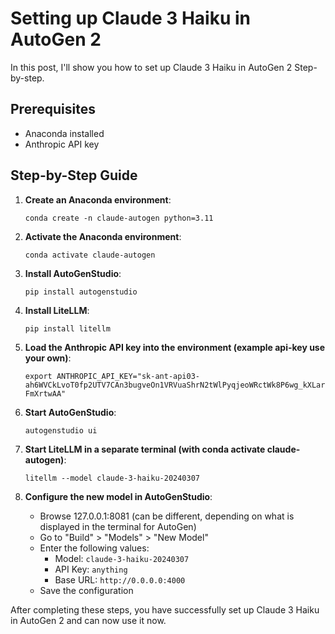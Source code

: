 # Setting up Claude 3 Haiku in AutoGen 2

In this post, I'll show you how to set up Claude 3 Haiku in AutoGen 2 Step-by-step.

## Prerequisites

- Anaconda installed
- Anthropic API key

## Step-by-Step Guide

1. **Create an Anaconda environment**:
   ```
   conda create -n claude-autogen python=3.11
   ```

2. **Activate the Anaconda environment**:
   ```
   conda activate claude-autogen
   ```

3. **Install AutoGenStudio**:
   ```
   pip install autogenstudio
   ```

4. **Install LiteLLM**:
   ```
   pip install litellm
   ```

5. **Load the Anthropic API key into the environment (example api-key use your own)**:
   ```
   export ANTHROPIC_API_KEY="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"
   ```

6. **Start AutoGenStudio**:
   ```
   autogenstudio ui
   ```

7. **Start LiteLLM in a separate terminal (with conda activate claude-autogen)**:
   ```
   litellm --model claude-3-haiku-20240307
   ```

8. **Configure the new model in AutoGenStudio**:
   - Browse 127.0.0.1:8081 (can be different, depending on what is displayed in the terminal for AutoGen)
   - Go to "Build" > "Models" > "New Model"
   - Enter the following values:
     - Model: `claude-3-haiku-20240307`
     - API Key: `anything`
     - Base URL: `http://0.0.0.0:4000`
   - Save the configuration

After completing these steps, you have successfully set up Claude 3 Haiku in AutoGen 2 and can now use it now.
